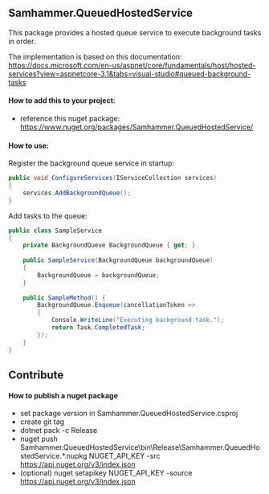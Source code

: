 ## Samhammer.QueuedHostedService

This package provides a hosted queue service to execute background tasks in order.

The implementation is based on this documentation:
https://docs.microsoft.com/en-us/aspnet/core/fundamentals/host/hosted-services?view=aspnetcore-3.1&tabs=visual-studio#queued-background-tasks

#### How to add this to your project:
- reference this nuget package: https://www.nuget.org/packages/Samhammer.QueuedHostedService/

#### How to use:

Register the background queue service in startup:
```csharp
public void ConfigureServices(IServiceCollection services)
{
    services.AddBackgroundQueue();
}
```

Add tasks to the queue:
```csharp
public class SampleService
{
    private BackgroundQueue BackgroundQueue { get; }
	
    public SampleService(BackgroundQueue backgroundQueue)
    {
        BackgroundQueue = backgroundQueue;
    }
	
    public SampleMethod() {
        BackgroundQueue.Enqueue(cancellationToken =>
        {
            Console.WriteLine("Executing background task.");
            return Task.CompletedTask;
        });
    }
}
```

## Contribute

#### How to publish a nuget package
- set package version in Samhammer.QueuedHostedService.csproj
- create git tag
- dotnet pack -c Release
- nuget push Samhammer.QueuedHostedService\bin\Release\Samhammer.QueuedHostedService.*.nupkg NUGET_API_KEY -src https://api.nuget.org/v3/index.json
- (optional) nuget setapikey NUGET_API_KEY -source https://api.nuget.org/v3/index.json
